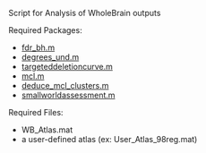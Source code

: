 Script for Analysis of WholeBrain outputs

Required Packages:

- [fdr_bh.m](https://www.mathworks.com/matlabcentral/fileexchange/27418-fdr_bh)
- [degrees_und.m](https://sites.google.com/site/bctnet/)
- [targeteddeletioncurve.m](https://github.com/dterstege/TargetedNodeDeletionToolbox)
- [mcl.m](https://github.com/AndrasHartmann/MMCL)
- [deduce_mcl_clusters.m](https://github.com/AndrasHartmann/MMCL)
- [smallworldassessment.m](https://github.com/dterstege/SmallWorldAssessment)

Required Files:

- WB_Atlas.mat
- a user-defined atlas (ex: User_Atlas_98reg.mat)

